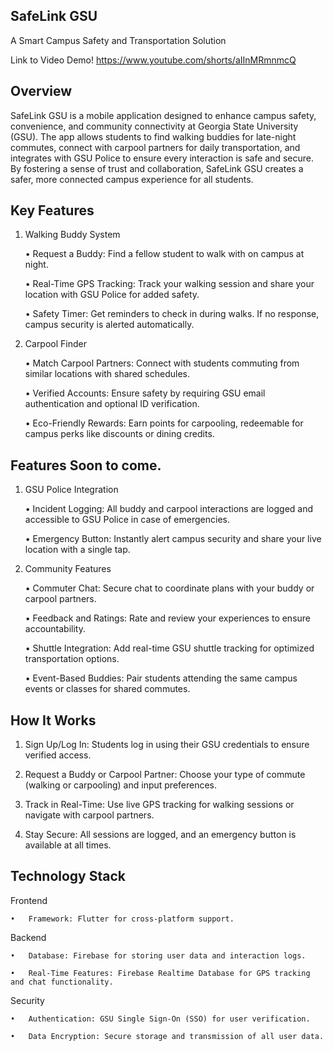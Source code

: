 ## SafeLink GSU

A Smart Campus Safety and Transportation Solution

Link to Video Demo! https://www.youtube.com/shorts/aIInMRmnmcQ

## Overview

SafeLink GSU is a mobile application designed to enhance campus safety, convenience, and community connectivity at Georgia State University (GSU). The app allows students to find walking buddies for late-night commutes, connect with carpool partners for daily transportation, and integrates with GSU Police to ensure every interaction is safe and secure. By fostering a sense of trust and collaboration, SafeLink GSU creates a safer, more connected campus experience for all students.

## Key Features

1. Walking Buddy System

	•	Request a Buddy: Find a fellow student to walk with on campus at night. 

	•	Real-Time GPS Tracking: Track your walking session and share your location with GSU Police for added safety.

	•	Safety Timer: Get reminders to check in during walks. If no response, campus security is alerted automatically.

2. Carpool Finder

	•	Match Carpool Partners: Connect with students commuting from similar locations with shared schedules.

	•	Verified Accounts: Ensure safety by requiring GSU email authentication and optional ID verification.
	
	•	Eco-Friendly Rewards: Earn points for carpooling, redeemable for campus perks like discounts or dining credits.

## Features Soon to come.

1. GSU Police Integration

	•	Incident Logging: All buddy and carpool interactions are logged and accessible to GSU Police in case of emergencies.

	•	Emergency Button: Instantly alert campus security and share your live location with a single tap.

2. Community Features

	•	Commuter Chat: Secure chat to coordinate plans with your buddy or carpool partners.

	•	Feedback and Ratings: Rate and review your experiences to ensure accountability.

	• 	Shuttle Integration: Add real-time GSU shuttle tracking for optimized transportation options.

	•	Event-Based Buddies: Pair students attending the same campus events or classes for shared commutes.

## How It Works

1.	Sign Up/Log In: Students log in using their GSU credentials to ensure verified access.
   
2.	Request a Buddy or Carpool Partner: Choose your type of commute (walking or carpooling) and input preferences.
   
3.	Track in Real-Time: Use live GPS tracking for walking sessions or navigate with carpool partners.
   
4.	Stay Secure: All sessions are logged, and an emergency button is available at all times.

## Technology Stack

Frontend

	•	Framework: Flutter for cross-platform support.

Backend

	•	Database: Firebase for storing user data and interaction logs.

	•	Real-Time Features: Firebase Realtime Database for GPS tracking and chat functionality.

Security

	•	Authentication: GSU Single Sign-On (SSO) for user verification.

	•	Data Encryption: Secure storage and transmission of all user data.

